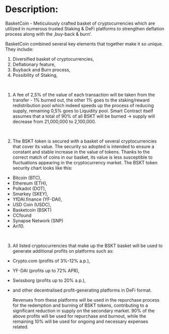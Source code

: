 # Description:
BasketCoin - Meticulously crafted basket of cryptocurrencies
which are utilized in numerous trusted Staking & DeFi platforms
to strengthen deflation process along with the ‚buy-back & burn’.

BasketCoin combined several key elements that together make it so unique.
They include:

1. Diversified basket of cryptocurrencies,
2. Deflationary feature,
3. Buyback and Burn process,
4. Possibility of Staking,

&nbsp;

1. A fee of 2,5% of the value of each transaction will be taken from the
   transfer - 1% burned out, the other 1% goes to the staking/reward
   redistribution pool which indeed speeds up the process of reducing supply,
remaining 0,5% goes to Liquidity pool.
   Smart Contract itself assumes that a total of 90% of all BSKT will be burned
   -> supply will decrease from 21,000,000 to 2,100,000.

&nbsp;

2. The BSKT token is secured with a basket of several cryptocurrencies that cover
   its value. The security so adopted is intended to ensure a constant and
   stable increase in the value of tokens. Thanks to the correct match of coins
   in our basket, its value is less susceptible to fluctuations appearing in the
   cryptocurrency market. The BSKT token security chart looks like this:

- Bitcoin (BTC),
- Ethereum (ETH),
- Polkadot (DOT),
- Smarkey (SKEY),
- YfDAI.finance (YF-DAI),
- USD Coin (USDC),
- Basketcoin (BSKT)
- CCfound 
- Synapse Network (SNP)
- Ari10.

&nbsp;

3. All listed cryptocurrencies that make up the BSKT basket will be used to
   generate additional profits on platforms such as:

- Crypto.com (profits of 3%-12% a.p.),
- YF-DAI (profits up to 72% APR),
- Swissborg (profits up to 20% a.p.),
- and other decentralised profit-generating platforms in DeFi format.

  Revenues from these platforms will be used in the repurchase process for the
  redemption and burning of BSKT tokens, contributing to a significant reduction
  in supply on the secondary market. 90% of the above profits will be used for
  repurchase and burnout, while the remaining 10% will be used for ongoing and
  necessary expenses related.
